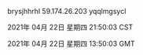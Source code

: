 brysjhhrhl 59.174.26.203 yqqlmgsycl

2021年 04月 22日 星期四 21:50:03 CST

2021年 04月 22日 星期四 13:50:03 GMT
